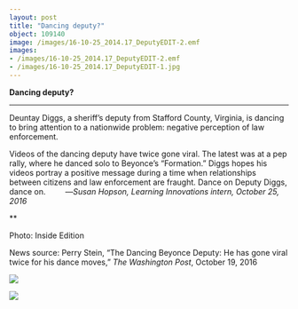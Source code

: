 ```yaml
---
layout: post
title: "Dancing deputy?"
object: 109140
image: /images/16-10-25_2014.17_DeputyEDIT-2.emf
images:
- /images/16-10-25_2014.17_DeputyEDIT-2.emf
- /images/16-10-25_2014.17_DeputyEDIT-1.jpg
---
```

**Dancing deputy?**

****

Deuntay Diggs, a sheriff’s deputy from Stafford County, Virginia, is dancing to bring attention to a nationwide problem: negative perception of law enforcement. 

Videos of the dancing deputy have twice gone viral. The latest was at a pep rally, where he danced solo to Beyonce’s “Formation.” Diggs hopes his videos portray a positive message during a time when relationships between citizens and law enforcement are fraught. Dance on Deputy Diggs, dance on.  
       —*Susan Hopson, Learning Innovations intern, October 25, 2016*

**

Photo: Inside Edition

News source: Perry Stein, “The Dancing Beyonce Deputy: He has gone viral twice for his dance moves,”
 *The Washington Post*, October 19, 2016

![]({{siteurl.base}}/images/16-10-25_2014.17_DeputyEDIT-2.emf)

![]({{siteurl.base}}/images/16-10-25_2014.17_DeputyEDIT-1.jpg)
